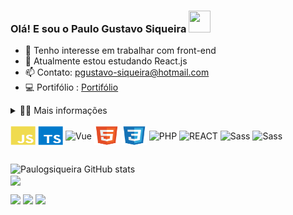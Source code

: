 ### Olá! E sou o Paulo Gustavo Siqueira <img src="https://raw.githubusercontent.com/MartinHeinz/MartinHeinz/master/wave.gif" width="35px" height="35px" />

- 🔭 Tenho interesse em trabalhar com front-end
- 🌱 Atualmente estou estudando React.js
- 📫 Contato: pgustavo-siqueira@hotmail.com
- 💻 Portifólio : <a href="https://portifolio-react-orcin.vercel.app/"> Portifólio </a>

 <details>
  <summary>👨‍💻 Mais informações</summary>

  - Atualmente tenho 26 anos e moro em Bauru - São Paulo. Sou formado em Engenharia Mecânica, tenho experiência com Análise de Processos Industriais e Melhoria Contínua de Processos. Decidi migrar para área de tecnologia após usar Python para desenvolver um RPA que gerasse um relatório diariamente, depois disso comecei a estudar mais sobre a Área de Tecnologia e Desenvolvimento. Iniciei minha segunda graduação em Análise e Desenvolvimento de Sistemas em 2022, a partir desse momento me identifiquei com a área de Front-End e venho estudando tecnologias desde então.

</details>



<div style="display: inline_block"><br>
  <img align="center" alt="Js" height="30" width="40" src="https://raw.githubusercontent.com/devicons/devicon/master/icons/javascript/javascript-plain.svg">
  <img align="center" alt="Ts" height="30" width="40" src="https://raw.githubusercontent.com/devicons/devicon/master/icons/typescript/typescript-plain.svg">
  <img align="center" alt="Vue" height="30" width="40" src="https://cdn.jsdelivr.net/gh/devicons/devicon/icons/vuejs/vuejs-original.svg">
  <img align="center" alt="HTML" height="30" width="40" src="https://raw.githubusercontent.com/devicons/devicon/master/icons/html5/html5-original.svg">
  <img align="center" alt="CSS" height="30" width="40" src="https://raw.githubusercontent.com/devicons/devicon/master/icons/css3/css3-original.svg">
  <img align="center" alt="PHP" height="30" width="40" src="https://cdn.jsdelivr.net/gh/devicons/devicon/icons/php/php-original.svg">
  <img align="center" alt="REACT" height="30" width="40" src="https://cdn.jsdelivr.net/gh/devicons/devicon/icons/react/react-original.svg" />
  <img align="center" alt="Sass" height="30" width="40" src="https://cdn.jsdelivr.net/gh/devicons/devicon/icons/sass/sass-original.svg" />
  <img align="center" alt="Sass" height="30" width="40" src="https://cdn.jsdelivr.net/gh/devicons/devicon/icons/mysql/mysql-original.svg" />

</div>
  
  ##
 

<div>
  
  ![Paulogsiqueira GitHub stats](https://github-readme-stats.vercel.app/api?username=Paulogsiqueira&show_icons=true&theme=gotham)
</br>
<a href="https://github.com/Paulogsiqueira/github-readme-stats"><img align="center" src="https://github-readme-stats.vercel.app/api/top-langs/?username=Paulogsiqueira&layout=compact&theme=buefy&hide_border=true" /></a> 
  
</div>

<div> 
  <a href="https://instagram.com/pgustavosiqueira" target="_blank"><img src="https://img.shields.io/badge/-Instagram-%23E4405F?style=for-the-badge&logo=instagram&logoColor=white" target="_blank"></a>
  <a href = "mailto:pgustavo-siqueira@hotmail.com"><img src="https://img.shields.io/badge/Microsoft_Outlook-0078D4?style=for-the-badge&logo=microsoft-outlook&logoColor=white" target="_blank"></a>
  <a href="https://www.linkedin.com/in/paulo-gustavo-siqueira-48994916a" target="_blank"><img src="https://img.shields.io/badge/-LinkedIn-%230077B5?style=for-the-badge&logo=linkedin&logoColor=white" target="_blank"></a> 
  
</div>


